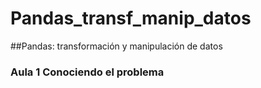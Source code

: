 # Pandas_transf_manip_datos
##Pandas: transformación y manipulación de datos
### Aula 1 Conociendo el problema
